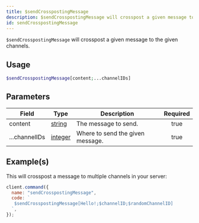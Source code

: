 ```yaml
---
title: $sendCrosspostingMessage
description: $sendCrosspostingMessage will crosspost a given message to the given channels.
id: sendCrosspostingMessage
---
```


`$sendCrosspostingMessage` will crosspost a given message to the given channels.

## Usage

```php
$sendCrosspostingMessage[content;...channelIDs]
```

## Parameters

| Field         | Type                                                                                                | Description                      | Required |
| ------------- | --------------------------------------------------------------------------------------------------- | -------------------------------- | :------: |
| content       | [string](https://developer.mozilla.org/en-US/docs/Web/JavaScript/Reference/Global_Objects/String)   | The message to send.             |   true   |
| ...channelIDs | [integer](https://developer.mozilla.org/en-US/docs/Web/JavaScript/Reference/Global_Objects/Integer) | Where to send the given message. |   true   |

## Example(s)

This will crosspost a message to multiple channels in your server:

```javascript
client.command({
  name: "sendCrosspostingMessage",
  code: `
   $sendCrosspostingMessage[Hello!;$channelID;$randomChannelID]
  `,
});
```
